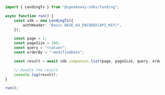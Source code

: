 <!-- Start SDK Example Usage [usage] -->
```typescript
import { LendingTs } from "@speakeasy-sdks/lending";

async function run() {
    const sdk = new LendingTs({
        authHeader: "Basic BASE_64_ENCODED(API_KEY)",
    });

    const page = 1;
    const pageSize = 100;
    const query = "<value>";
    const orderBy = "-modifiedDate";

    const result = await sdk.companies.list(page, pageSize, query, orderBy);

    // Handle the result
    console.log(result);
}

run();

```
<!-- End SDK Example Usage [usage] -->
